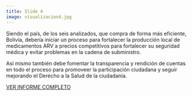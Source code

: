 ```yaml
---
title: Slide 4
image: visualizacion4.jpg
---
```


Siendo el país, de los seis analizados, que compra de forma más eficiente, Bolivia, debería iniciar un proceso para fortalecer la producción local de medicamentos ARV a precios competitivos para fortalecer su seguridad médica y evitar problemas en la cadena de subministro. 

Así mismo también debe fomentar la transparencia y rendición de cuentas en todo el proceso para promoveer la participación ciudadana y seguir mejorando el Derecho a la Salud de la ciudadanía.

[VER INFORME COMPLETO](https://vivirconvih.org/assets/informevivirconvih.pdf)

